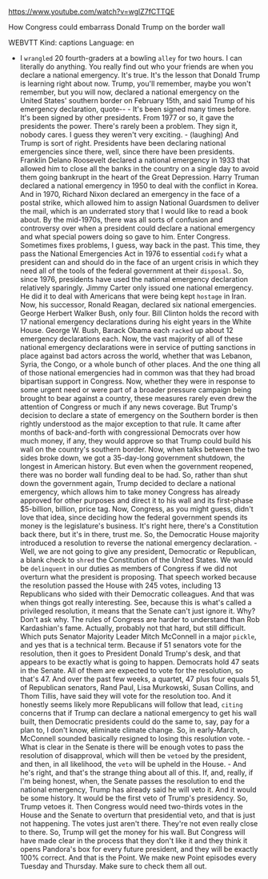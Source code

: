 https://www.youtube.com/watch?v=wglZ7fCTTQE

How Congress could embarrass Donald Trump on the border wall

WEBVTT Kind: captions Language: en 

- I `wrangled` 20 fourth-graders at a bowling `alley` for two hours. I can literally do anything. You really find out who your friends are when you declare a national emergency. It's true. It's the lesson that Donald Trump is learning right about now. Trump, you'll remember, maybe you won't remember, but you will now, declared a national emergency on the United States' southern border on February 15th, and said Trump of his emergency declaration, quote-- - It's been signed many times before. It's been signed by other presidents. From 1977 or so, it gave the presidents the power. There's rarely been a problem. They sign it, nobody cares. I guess they weren't very exciting. - (laughing) And Trump is sort of right. Presidents have been declaring national emergencies since there, well, since there have been presidents. Franklin Delano Roosevelt declared a national emergency in 1933 that allowed him to close all the banks in the country on a single day to avoid them going bankrupt in the heart of the Great Depression. Harry Truman declared a national emergency in 1950 to deal with the conflict in Korea. And in 1970, Richard Nixon declared an emergency in the face of a postal strike, which allowed him to assign National Guardsmen to deliver the mail, which is an underrated story that I would like to read a book about. By the mid-1970s, there was all sorts of confusion and controversy over when a president could declare a national emergency and what special powers doing so gave to him. Enter Congress. Sometimes fixes problems, I guess, way back in the past. This time, they pass the National Emergencies Act in 1976 to essential `codify` what a president can and should do in the face of an urgent crisis in which they need all of the tools of the federal government at their `disposal`. So, since 1976, presidents have used the national emergency declaration relatively sparingly. Jimmy Carter only issued one national emergency. He did it to deal with Americans that were being kept `hostage` in Iran. Now, his successor, Ronald Reagan, declared six national emergencies. George Herbert Walker Bush, only four. Bill Clinton holds the record with 17 national emergency declarations during his eight years in the White House. George W. Bush, Barack Obama each `racked` up about 12 emergency declarations each. Now, the vast majority of all of these national emergency declarations were in service of putting sanctions in place against bad actors across the world, whether that was Lebanon, Syria, the Congo, or a whole bunch of other places. And the one thing all of those national emergencies had in common was that they had broad bipartisan support in Congress. Now, whether they were in response to some urgent need or were part of a broader pressure campaign being brought to bear against a country, these measures rarely even drew the attention of Congress or much if any news coverage. But Trump's decision to declare a state of emergency on the Southern border is then rightly understood as the major exception to that rule. It came after months of back-and-forth with congressional Democrats over how much money, if any, they would approve so that Trump could build his wall on the country's southern border. Now, when talks between the two sides broke down, we got a 35-day-long government shutdown, the longest in American history. But even when the government reopened, there was no border wall funding deal to be had. So, rather than shut down the government again, Trump decided to declare a national emergency, which allows him to take money Congress has already approved for other purposes and direct it to his wall and its first-phase $5-billion, billion, price tag. Now, Congress, as you might guess, didn't love that idea, since deciding how the federal government spends its money is the legislature's business. It's right here, there's a Constitution back there, but it's in there, trust me. So, the Democratic House majority introduced a resolution to reverse the national emergency declaration. - Well, we are not going to give any president, Democratic or Republican, a blank check to `shred` the Constitution of the United States. We would be `delinquent` in our duties as members of Congress if we did not overturn what the president is proposing. That speech worked because the resolution passed the House with 245 votes, including 13 Republicans who sided with their Democratic colleagues. And that was when things got really interesting. See, because this is what's called a privileged resolution, it means that the Senate can't just ignore it. Why? Don't ask why. The rules of Congress are harder to understand than Rob Kardashian's fame. Actually, probably not that hard, but still difficult. Which puts Senator Majority Leader Mitch McConnell in a major `pickle`, and yes that is a technical term. Because if 51 senators vote for the resolution, then it goes to President Donald Trump's desk, and that appears to be exactly what is going to happen. Democrats hold 47 seats in the Senate. All of them are expected to vote for the resolution, so that's 47. And over the past few weeks, a quartet, 47 plus four equals 51, of Republican senators, Rand Paul, Lisa Murkowski, Susan Collins, and Thom Tillis, have said they will vote for the resolution too. And it honestly seems likely more Republicans will follow that lead, `citing` concerns that if Trump can declare a national emergency to get his wall built, then Democratic presidents could do the same to, say, pay for a plan to, I don't know, eliminate climate change. So, in early-March, McConnell sounded basically resigned to losing this resolution vote. - What is clear in the Senate is there will be enough votes to pass the resolution of disapproval, which will then be `vetoed` by the president, and then, in all likelihood, the `veto` will be upheld in the House. - And he's right, and that's the strange thing about all of this. If, and, really, if I'm being honest, when, the Senate passes the resolution to end the national emergency, Trump has already said he will veto it. And it would be some history. It would be the first veto of Trump's presidency. So, Trump vetoes it. Then Congress would need two-thirds votes in the House and the Senate to overturn that presidential veto, and that is just not happening. The votes just aren't there. They're not even really close to there. So, Trump will get the money for his wall. But Congress will have made clear in the process that they don't like it and they think it opens Pandora's box for every future president, and they will be exactly 100% correct. And that is the Point. We make new Point episodes every Tuesday and Thursday. Make sure to check them all out. 